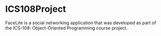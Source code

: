 # ICS108Project
FaceLite is a social networking application that was developed as part of the ICS-108: Object-Oriented Programming course project. 
